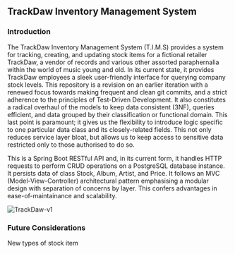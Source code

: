 ## TrackDaw Inventory Management System

### Introduction

The TrackDaw Inventory Management System (T.I.M.S) provides a system for tracking, creating, and updating stock items for a fictional retailer TrackDaw, a vendor of records and various other assorted paraphernalia
within the world of music young and old. In its current state, it provides TrackDaw employees a sleek user-friendly interface for querying company stock levels. This repository is a revision on an earlier
iteration with a renewed focus towards making frequent and clean git commits, and a strict adherence to the principles of Test-Driven Development. It also constitutes a radical overhaul of the models to keep 
data consistent (3NF), queries efficient, and data grouped by their classification or functional domain. This last point is paramount; it gives us the flexibility to introduce logic specific to one particular 
data class and its closely-related fields. This not only reduces service layer bloat, but allows us to keep access to sensitive data restricted only to those authorised to do so. 

This is a Spring Boot RESTful API and, in its current form, it handles HTTP requests to perform CRUD operations on a PostgreSQL database instance. It persists data of class Stock, Album, Artist, and Price. 
It follows an MVC (Model-View-Controller) architectural pattern emphasising a modular design with separation of concerns by layer. This confers advantages in ease-of-maintainance and scalability.

![TrackDaw-v1](https://github.com/user-attachments/assets/525a4ab8-2f2d-4c0d-b0c5-24109d7510c7)

### Future Considerations

New types of stock item
